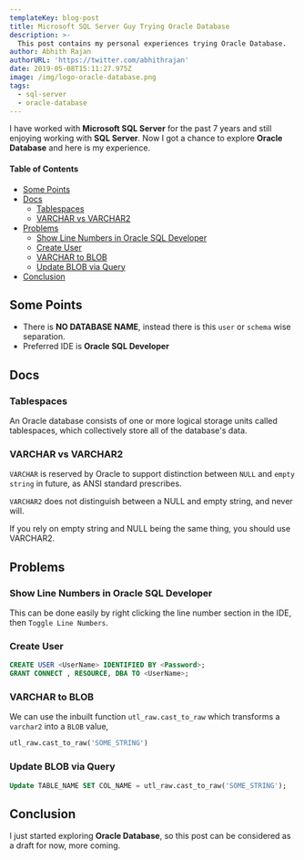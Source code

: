 ```yaml
---
templateKey: blog-post
title: Microsoft SQL Server Guy Trying Oracle Database
description: >-
  This post contains my personal experiences trying Oracle Database.
author: Abhith Rajan
authorURL: 'https://twitter.com/abhithrajan'
date: 2019-05-08T15:11:27.975Z
image: /img/logo-oracle-database.png
tags:
  - sql-server
  - oracle-database
---
```


I have worked with **Microsoft SQL Server** for the past 7 years and still enjoying working with **SQL Server**. Now I got a chance to explore **Oracle Database** and here is my experience.

#### Table of Contents <!-- omit in toc -->

- [Some Points](#some-points)
- [Docs](#docs)
  - [Tablespaces](#tablespaces)
  - [VARCHAR vs VARCHAR2](#varchar-vs-varchar2)
- [Problems](#problems)
  - [Show Line Numbers in Oracle SQL Developer](#show-line-numbers-in-oracle-sql-developer)
  - [Create User](#create-user)
  - [VARCHAR to BLOB](#varchar-to-blob)
  - [Update BLOB via Query](#update-blob-via-query)
- [Conclusion](#conclusion)

## Some Points

- There is **NO DATABASE NAME**, instead there is this `user` or `schema` wise separation.
- Preferred IDE is **Oracle SQL Developer**

## Docs

### Tablespaces

An Oracle database consists of one or more logical storage units called tablespaces, which collectively store all of the database's data.

### VARCHAR vs VARCHAR2

`VARCHAR` is reserved by Oracle to support distinction between `NULL` and `empty string` in future, as ANSI standard prescribes.

`VARCHAR2` does not distinguish between a NULL and empty string, and never will.

If you rely on empty string and NULL being the same thing, you should use VARCHAR2.

## Problems

### Show Line Numbers in Oracle SQL Developer

This can be done easily by right clicking the line number section in the IDE, then `Toggle Line Numbers`.

### Create User

```sql
CREATE USER <UserName> IDENTIFIED BY <Password>;
GRANT CONNECT , RESOURCE, DBA TO <UserName>; 
```

### VARCHAR to BLOB

We can use the inbuilt function `utl_raw.cast_to_raw` which transforms a `varchar2` into a `BLOB` value,

```sql
utl_raw.cast_to_raw('SOME_STRING')
```

### Update BLOB via Query

```sql
Update TABLE_NAME SET COL_NAME = utl_raw.cast_to_raw('SOME_STRING');
```

## Conclusion

I just started exploring **Oracle Database**, so this post can be considered as a draft for now, more coming.